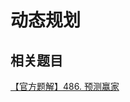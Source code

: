 # 动态规划

<!-- TODO -->

## 相关题目

[【官方题解】486. 预测赢家](https://leetcode.cn/problems/predict-the-winner/solution/yu-ce-ying-jia-by-leetcode-solution/)
